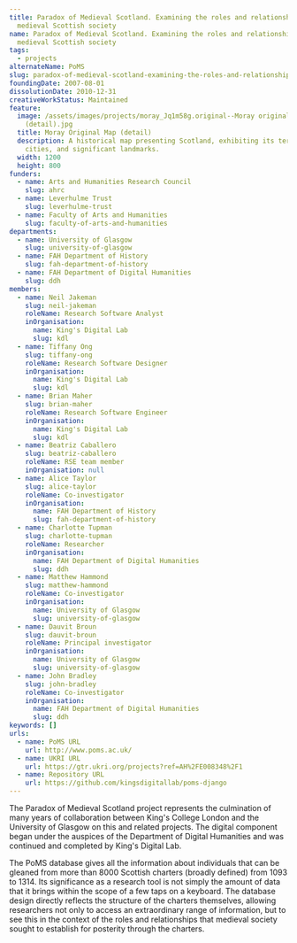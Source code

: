 ```yaml
---
title: Paradox of Medieval Scotland. Examining the roles and relationships of
  medieval Scottish society
name: Paradox of Medieval Scotland. Examining the roles and relationships of
  medieval Scottish society
tags:
  - projects
alternateName: PoMS
slug: paradox-of-medieval-scotland-examining-the-roles-and-relationships-of-medieval-scottish-society
foundingDate: 2007-08-01
dissolutionDate: 2010-12-31
creativeWorkStatus: Maintained
feature:
  image: /assets/images/projects/moray_Jq1m58g.original--Moray original map
    (detail).jpg
  title: Moray Original Map (detail)
  description: A historical map presenting Scotland, exhibiting its terrain,
    cities, and significant landmarks.
  width: 1200
  height: 800
funders:
  - name: Arts and Humanities Research Council
    slug: ahrc
  - name: Leverhulme Trust
    slug: leverhulme-trust
  - name: Faculty of Arts and Humanities
    slug: faculty-of-arts-and-humanities
departments:
  - name: University of Glasgow
    slug: university-of-glasgow
  - name: FAH Department of History
    slug: fah-department-of-history
  - name: FAH Department of Digital Humanities
    slug: ddh
members:
  - name: Neil Jakeman
    slug: neil-jakeman
    roleName: Research Software Analyst
    inOrganisation:
      name: King's Digital Lab
      slug: kdl
  - name: Tiffany Ong
    slug: tiffany-ong
    roleName: Research Software Designer
    inOrganisation:
      name: King's Digital Lab
      slug: kdl
  - name: Brian Maher
    slug: brian-maher
    roleName: Research Software Engineer
    inOrganisation:
      name: King's Digital Lab
      slug: kdl
  - name: Beatriz Caballero
    slug: beatriz-caballero
    roleName: RSE team member
    inOrganisation: null
  - name: Alice Taylor
    slug: alice-taylor
    roleName: Co-investigator
    inOrganisation:
      name: FAH Department of History
      slug: fah-department-of-history
  - name: Charlotte Tupman
    slug: charlotte-tupman
    roleName: Researcher
    inOrganisation:
      name: FAH Department of Digital Humanities
      slug: ddh
  - name: Matthew Hammond
    slug: matthew-hammond
    roleName: Co-investigator
    inOrganisation:
      name: University of Glasgow
      slug: university-of-glasgow
  - name: Dauvit Broun
    slug: dauvit-broun
    roleName: Principal investigator
    inOrganisation:
      name: University of Glasgow
      slug: university-of-glasgow
  - name: John Bradley
    slug: john-bradley
    roleName: Co-investigator
    inOrganisation:
      name: FAH Department of Digital Humanities
      slug: ddh
keywords: []
urls:
  - name: PoMS URL
    url: http://www.poms.ac.uk/
  - name: UKRI URL
    url: https://gtr.ukri.org/projects?ref=AH%2FE008348%2F1
  - name: Repository URL
    url: https://github.com/kingsdigitallab/poms-django
---
```


The Paradox of Medieval Scotland project represents the culmination of many years of collaboration between King's College London and the University of Glasgow on this and related projects. The digital component began under the auspices of the Department of Digital Humanities and was continued and completed by King's Digital Lab.

The PoMS database gives all the information about individuals that can be gleaned from more than 8000 Scottish charters (broadly defined) from 1093 to 1314. Its significance as a research tool is not simply the amount of data that it brings within the scope of a few taps on a keyboard. The database design directly reflects the structure of the charters themselves, allowing researchers not only to access an extraordinary range of information, but to see this in the context of the roles and relationships that medieval society sought to establish for posterity through the charters.
